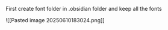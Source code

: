 First create font folder in .obsidian folder and keep all the fonts 

![[Pasted image 20250610183024.png]]